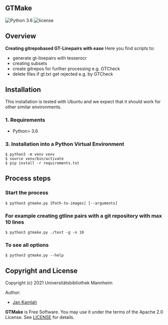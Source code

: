 GTMake
--------
![Python 3.6](https://img.shields.io/badge/python-3.6-yellow.svg)
![license](https://img.shields.io/badge/license-Apache%20License%202.0-blue.svg)

## Overview
**Creating gitrepobased GT-Linepairs with ease**
Here you find scripts to:
- generate gt-linepairs with tesserocr
- creating subsets
- create gitrepos for further processing e.g. GTCheck
- delete files if gt.txt get rejected e.g. by GTCheck 

## Installation

This installation is tested with Ubuntu and we expect that it should
work for other similar environments.

### 1. Requirements
- Python> 3.6

### 3. Installation into a Python Virtual Environment

    $ python3 -m venv venv
    $ source venv/bin/activate
    $ pip install -r requirements.txt

## Process steps

### Start the process

    $ python3 gtmake.py [Path-to-images] [--arguments]

### For example creating gtline pairs with a git repository with max 10 lines

    $ python3 gtmake.py ./test -g -n 10

### To see all options 

    $ python3 gtmake.py --help 

Copyright and License
--------

Copyright (c) 2021 Universitätsbibliothek Mannheim

Author:
 * [Jan Kamlah](https://github.com/jkamlah)

**GTMake** is Free Software. You may use it under the terms of the Apache 2.0 License.
See [LICENSE](./LICENSE) for details.
